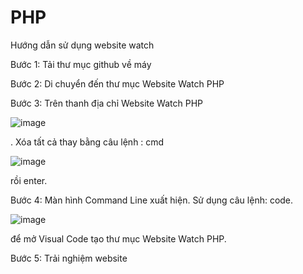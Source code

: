 # PHP
Hướng dẫn sử dụng website watch

Bước 1: Tải thư mục github về máy

Bước 2: Di chuyển đến thư mục Website Watch PHP

Bước 3: Trên thanh địa chỉ Website Watch PHP 

![image](https://user-images.githubusercontent.com/84402319/199401779-2871a882-0d7f-4e7d-b143-a2ad25ad9c53.png)

. Xóa tất cả thay bằng câu lệnh : cmd 

![image](https://user-images.githubusercontent.com/84402319/199401847-0cca0be4-5b71-468f-a099-40056e3d1d8f.png)

rồi enter.

Bước 4: Màn hình Command Line  xuất hiện. Sử dụng câu lệnh: code. 

![image](https://user-images.githubusercontent.com/84402319/199402173-3ae98118-c76d-4ba0-ba80-89fa358785fa.png)


để mở Visual Code tạo thư mục Website Watch PHP.

Bước 5: Trải nghiệm website 

